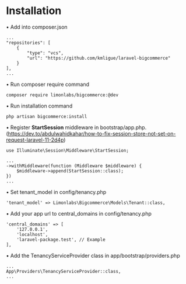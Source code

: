 # Installation
&bullet; Add into composer.json
```
...
"repositories": [
    {
        "type": "vcs",
        "url": "https://github.com/kmligue/laravel-bigcommerce"
    }
],
...
```
&bullet; Run composer require command
```
composer require limonlabs/bigcommerce:@dev
```
&bullet; Run installation command
```
php artisan bigcommerce:install
```
&bullet; Register **StartSession** middleware in bootstrap/app.php. (https://dev.to/abdulwahidkahar/how-to-fix-session-store-not-set-on-request-laravel-11-2d4p)
```
use Illuminate\Session\Middleware\StartSession;

...
->withMiddleware(function (Middleware $middleware) {
    $middleware->append(StartSession::class);
})
...
```
&bullet; Set tenant_model in config/tenancy.php
```
'tenant_model' => Limonlabs\Bigcommerce\Models\Tenant::class,
```
&bullet; Add your app url to central_domains in config/tenancy.php
```
'central_domains' => [
    '127.0.0.1',
    'localhost',
    'laravel-package.test', // Example
],
```
&bullet; Add the TenancyServiceProvider class in app/bootstrap/providers.php
```
...
App\Providers\TenancyServiceProvider::class,
...
```

